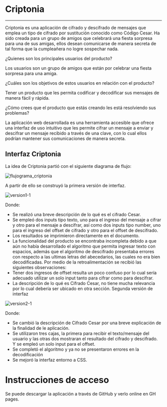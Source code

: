 # Criptonia
-----------
Criptonia es una aplicación de cifrado y descifrado de mensajes que emplea un tipo de cifrado por sustitución conocido como Código Cesar. Ha sido creada para un grupo de amigos que celebrará una fiesta sorpresa para una de sus amigas, ellos desean comunicarse de manera secreta de tal forma que la cumpleañera no logre sospechar nada.  

¿Quienes son los principales usuarios del producto?

Los usuarios son un grupo de amigos que están por celebrar una fiesta sorpresa para una amiga.

¿Cuáles son los objetivos de estos usuarios en relación con el producto?

Tener un producto que les permita codificar y decodificar  sus mensajes de manera fácil y rápida.

¿Cómo crees que el producto que estás creando les está resolviendo sus problemas?

La aplicación web desarrollada es una herramienta accesible que ofrece una interfaz de uso intuitivo que les permite cifrar un mensaje a enviar y descifrar un mensaje recibido a través de una clave, con lo cual ellos podrían mantener sus comunicaciones de manera secreta.

## Interfaz Criptonia

La idea de Criptonia partió con el siguiente diagrama de flujo: 

![flujograma_criptonia](https://user-images.githubusercontent.com/39382009/40922237-55533d14-67d7-11e8-929f-6bd7353009b2.png)

A partir de ello se construyó la primera versión de interfaz.

![version1-1](https://user-images.githubusercontent.com/39382009/40922604-43688040-67d8-11e8-8bc4-de773f88f14e.png)

Donde:
-	Se realizó una breve descripción de lo qué es el cifrado Cesar.
-	Se empleó dos inputs tipo texto, uno para el ingreso del mensaje a cifrar y otro para el mensaje a descifrar, así como dos inputs tipo number, uno para el ingreso del offset de cifrado y otro para el offset de descifrado.
-	Los resultados se imprimieron directamente en el documento.
-	La funcionalidad del producto se encontraba incompleta debido a que aún no había desarrollado el algoritmo que permita ingresar texto con espacios, además que el algoritmo de descifrado presentaba errores con respecto a las ultimas letras del abecedarios, las cuales no era bien decodificadas.
Por medio de la retroalimentación se recibió las siguientes observaciones:
-	Tener dos ingresos de offset resulta un poco confuso por lo cual sería adecuado utilizar un solo input tanto para cifrar como para descifrar.
-	La descripción de lo qué es Cifrado Cesar, no tiene mucha relevancia por lo cual debería ser ubicado en otra sección.
Segunda versión de interfaz

![version2-1](https://user-images.githubusercontent.com/39382009/40922748-954129d0-67d8-11e8-9255-63375f02905c.png)

Donde:
-	Se cambió la descripción de Cifrado Cesar por una breve explicación de la finalidad de le aplicación.
-	Se utilizaron tres cajas, la primera para recibir el texto/mensaje del usuario y las otras dos mostraran el resultado del cifrado y descifrado. Y se empleó un solo input para el offset.
-	Se completó el algoritmo y ya no se presentaron errores en la decodificación
-	Se mejoró la interfaz entorno a CSS.

# Instrucciones de acceso
Se puede descargar la aplicación a través de GitHub y verlo online en GH pages.
